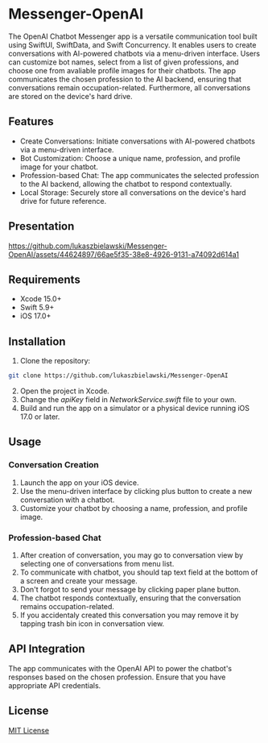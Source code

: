 # Messenger-OpenAI

The OpenAI Chatbot Messenger app is a versatile communication tool built using SwiftUI, SwiftData, and Swift Concurrency. It enables users to create conversations with AI-powered chatbots via a menu-driven interface. Users can customize bot names, select from a list of given professions, and choose one from avaliable profile images for their chatbots. The app communicates the chosen profession to the AI backend, ensuring that conversations remain occupation-related. Furthermore, all conversations are stored on the device's hard drive.

<h2>Features</h2>

* Create Conversations: Initiate conversations with AI-powered chatbots via a menu-driven interface.
* Bot Customization: Choose a unique name, profession, and profile image for your chatbot.
* Profession-based Chat: The app communicates the selected profession to the AI backend, allowing the chatbot to respond contextually.
* Local Storage: Securely store all conversations on the device's hard drive for future reference.
  
<h2>Presentation</h2>

https://github.com/lukaszbielawski/Messenger-OpenAI/assets/44624897/66ae5f35-38e8-4926-9131-a74092d614a1

<h2>Requirements</h2>

* Xcode 15.0+
* Swift 5.9+
* iOS 17.0+

<h2>Installation</h2>

1. Clone the repository:

```bash
git clone https://github.com/lukaszbielawski/Messenger-OpenAI
```

2. Open the project in Xcode.
3. Change the <i>apiKey</i> field in <i>NetworkService.swift</i> file to your own.
4. Build and run the app on a simulator or a physical device running iOS 17.0 or later.

<h2>Usage</h2>

<h3>Conversation Creation</h3>

1. Launch the app on your iOS device.
2. Use the menu-driven interface by clicking plus button to create a new conversation with a chatbot.
3. Customize your chatbot by choosing a name, profession, and profile image.

<h3>Profession-based Chat</h3>

1. After creation of conversation, you may go to conversation view by selecting one of conversations from menu list.
2. To communicate with chatbot, you should tap text field at the bottom of a screen and create your message.
3. Don't forgot to send your message by clicking paper plane button.
4. The chatbot responds contextually, ensuring that the conversation remains occupation-related.
5. If you accidentaly created this conversation you may remove it by tapping trash bin icon in conversation view.

<h2>API Integration</h2>

The app communicates with the OpenAI API to power the chatbot's responses based on the chosen profession. Ensure that you have appropriate API credentials.

<h2>License</h2>

<a href="https://www.mit.edu/~amini/LICENSE.md">MIT License</a>

